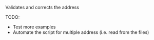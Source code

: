Validates and corrects the address

TODO:
- Test more examples
- Automate the script for multiple address (i.e. read from the files)